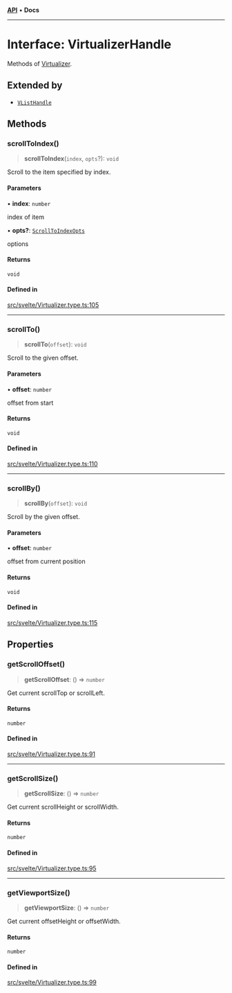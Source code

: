 [**API**](../../API.md) • **Docs**

***

# Interface: VirtualizerHandle

Methods of [Virtualizer](../variables/VList.md).

## Extended by

- [`VListHandle`](VListHandle.md)

## Methods

### scrollToIndex()

> **scrollToIndex**(`index`, `opts`?): `void`

Scroll to the item specified by index.

#### Parameters

• **index**: `number`

index of item

• **opts?**: [`ScrollToIndexOpts`](../../react/interfaces/ScrollToIndexOpts.md)

options

#### Returns

`void`

#### Defined in

[src/svelte/Virtualizer.type.ts:105](https://github.com/inokawa/virtua/blob/6cd860619e919a666920e5c0cef1f2aae0f982a7/src/svelte/Virtualizer.type.ts#L105)

***

### scrollTo()

> **scrollTo**(`offset`): `void`

Scroll to the given offset.

#### Parameters

• **offset**: `number`

offset from start

#### Returns

`void`

#### Defined in

[src/svelte/Virtualizer.type.ts:110](https://github.com/inokawa/virtua/blob/6cd860619e919a666920e5c0cef1f2aae0f982a7/src/svelte/Virtualizer.type.ts#L110)

***

### scrollBy()

> **scrollBy**(`offset`): `void`

Scroll by the given offset.

#### Parameters

• **offset**: `number`

offset from current position

#### Returns

`void`

#### Defined in

[src/svelte/Virtualizer.type.ts:115](https://github.com/inokawa/virtua/blob/6cd860619e919a666920e5c0cef1f2aae0f982a7/src/svelte/Virtualizer.type.ts#L115)

## Properties

### getScrollOffset()

> **getScrollOffset**: () => `number`

Get current scrollTop or scrollLeft.

#### Returns

`number`

#### Defined in

[src/svelte/Virtualizer.type.ts:91](https://github.com/inokawa/virtua/blob/6cd860619e919a666920e5c0cef1f2aae0f982a7/src/svelte/Virtualizer.type.ts#L91)

***

### getScrollSize()

> **getScrollSize**: () => `number`

Get current scrollHeight or scrollWidth.

#### Returns

`number`

#### Defined in

[src/svelte/Virtualizer.type.ts:95](https://github.com/inokawa/virtua/blob/6cd860619e919a666920e5c0cef1f2aae0f982a7/src/svelte/Virtualizer.type.ts#L95)

***

### getViewportSize()

> **getViewportSize**: () => `number`

Get current offsetHeight or offsetWidth.

#### Returns

`number`

#### Defined in

[src/svelte/Virtualizer.type.ts:99](https://github.com/inokawa/virtua/blob/6cd860619e919a666920e5c0cef1f2aae0f982a7/src/svelte/Virtualizer.type.ts#L99)
